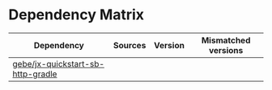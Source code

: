 # Dependency Matrix

Dependency | Sources | Version | Mismatched versions
---------- | ------- | ------- | -------------------
[gebe/jx-quickstart-sb-http-gradle](https://github.com/gebe/jx-quickstart-sb-http-gradle.git) |  | []() | 
